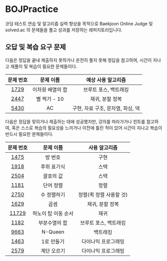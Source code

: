 # BOJPractice
코딩 테스트 연습 및 알고리즘 실력 향상을 목적으로 Baekjoon Online Judge 및 solved.ac 의 문제들을 풀고 성과를 저장하는 레퍼지토리입니다.

## 오답 및 복습 요구 문제
다음은 정답을 끝내 제출하지 못하거나 온전히 풀지 못해 정답을 참고하여, 시간이 지나고 재풀이 및 복습이 필요한 문제들이다.

|문제 번호|문제 이름|예상 사용 알고리즘|
|:---:|:---:|:---:|
|[1729](https://www.acmicpc.net/problem/1729)|이차원 배열의 합|브루트 포스, 백트래킹|
|[2447](https://www.acmicpc.net/problem/2447)|별 찍기 - 10|재귀, 분할 정복|
|[5430](https://www.acmicpc.net/problem/5430)|AC|구현, 자료 구조, 문자열, 파싱, 덱|


다음은 정답을 맞히거나 제출하는 데에 성공했지만, 강의를 따라가거나 힌트를 참고하여, 혹은 스스로 복습의 필요성을 느끼거나 이전에 틀린 적이 있어 시간이 지나고 복습이 반드시 필요한 문제들이다.

|문제 번호|문제 이름|사용 알고리즘|
|:---:|:---:|:---:|
|[1475](https://www.acmicpc.net/problem/1475)|방 번호|구현|
|[1918](https://www.acmicpc.net/problem/1918)|후위 표기식|스택|
|[2504](https://www.acmicpc.net/problem/2504)|괄호의 값|스택|
|[1181](https://www.acmicpc.net/problem/1181)|단어 정렬|정렬|
|[2750](https://www.acmicpc.net/problem/2750)|수 정렬하기|정렬(퀵 정렬 사용할 것)|
|[1629](https://www.acmicpc.net/problem/1629)|곱셈|재귀, 분할 정복|
|[11729](https://www.acmicpc.net/problem/11729)|하노이 탑 이동 순서|재귀|
|[1182](https://www.acmicpc.net/problem/1182)|부분수열의 합|브루트 포스, 백트래킹|
|[9663](https://www.acmicpc.net/problem/9663)|N-Queen|백트래킹|
|[1463](https://www.acmicpc.net/problem/1463)|1로 만들기|다이나믹 프로그래밍|
|[2579](https://www.acmicpc.net/problem/1918)|계단 오르기|다이나믹 프로그래밍|
